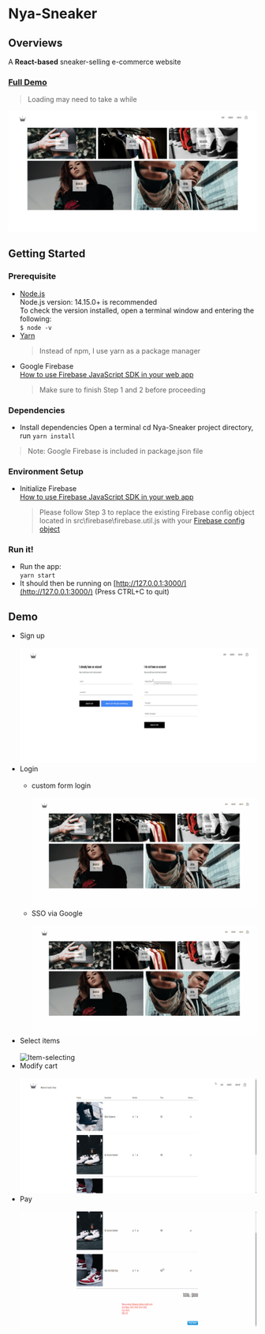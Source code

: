 # Nya-Sneaker
## Overviews
A **React-based** sneaker-selling e-commerce website</br>
### [Full Demo](https://nya-sneakers.herokuapp.com/) </br>
> Loading may need to take a while

![full-demo](/Screenshot/full-demo1.png)
</br>
## Getting Started
### Prerequisite

 - [Node.js](https://nodejs.org/en/download/) <br/>
	Node.js version: 14.15.0+ is recommended <br/>
	To check the version installed, open a terminal window and entering the following: <br />
	`$ node -v`
 - [Yarn](https://classic.yarnpkg.com/en/docs/install/#windows-stable)</br>
    >Instead of npm, I use yarn as a package manager
 - Google Firebase <br/>
	 [How to use Firebase JavaScript SDK in your web app](https://firebase.google.com/docs/web/setup#with-npm_1)
	 > Make sure to finish Step 1 and 2 before proceeding
### Dependencies
	
 - Install dependencies
  Open a terminal cd Nya-Sneaker project directory, run  `yarn install`
  >Note: Google Firebase is included in package.json file
 
### Environment Setup
 - Initialize Firebase</br>
   [How to use Firebase JavaScript SDK in your web app](https://firebase.google.com/docs/web/setup#with-npm_1)
   >  Please follow Step 3 to replace the existing Firebase config object located in src\firebase\firebase.util.js with  your [Firebase config object](https://support.google.com/firebase/answer/7015592#zippy=,in-this-article) 

### Run it!
 - Run the app: </br>
 `yarn start`
 -  It should then be running on  [http://127.0.0.1:3000/](http://127.0.0.1:3000/)  (Press CTRL+C to quit)
## Demo
 - Sign up
  <br><br/>
  ![Sign-up](/Screenshot/Sign-up.gif)
 - Login
   <br><br/>
	 - custom form login
	   <br><br/>
	   ![Login-form](/Screenshot/Login-form.gif)
	 - SSO via Google
	   <br><br/>
	   ![SSO](/Screenshot/SSO.gif)
 - Select items
   <br><br/>
   ![Item-selecting](/Screenshot/Select-item.gif)
 - Modify cart
   <br><br/>
   ![cart-Modifying](/Screenshot/Modify-cart.gif)
 - Pay
   <br><br/>
   ![Pay](/Screenshot/pay.gif)
